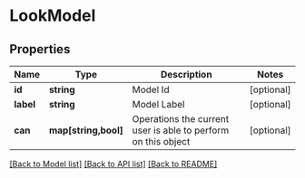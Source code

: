 # LookModel

## Properties
Name | Type | Description | Notes
------------ | ------------- | ------------- | -------------
**id** | **string** | Model Id | [optional] 
**label** | **string** | Model Label | [optional] 
**can** | **map[string,bool]** | Operations the current user is able to perform on this object | [optional] 

[[Back to Model list]](../README.md#documentation-for-models) [[Back to API list]](../README.md#documentation-for-api-endpoints) [[Back to README]](../README.md)


